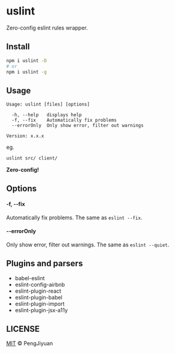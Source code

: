 # uslint
Zero-config eslint rules wrapper.

## Install

```bash
npm i uslint -D
# or
npm i uslint -g
```

## Usage

```
Usage: uslint [files] [options]

  -h, --help   displays help
  -f, --fix    Automatically fix problems
  --errorOnly  Only show error, filter out warnings

Version: x.x.x
```

eg.

```bash
uslint src/ client/
```

**Zero-config!**

## Options

#### -f, --fix

Automatically fix problems. The same as `eslint --fix`.

#### --errorOnly

Only show error, filter out warnings. The same as `eslint --quiet`.

## Plugins and parsers

* babel-eslint
* eslint-config-airbnb
* eslint-plugin-react
* eslint-plugin-babel
* eslint-plugin-import
* eslint-plugin-jsx-a11y

## LICENSE

[MIT](./LICENSE) © PengJiyuan
